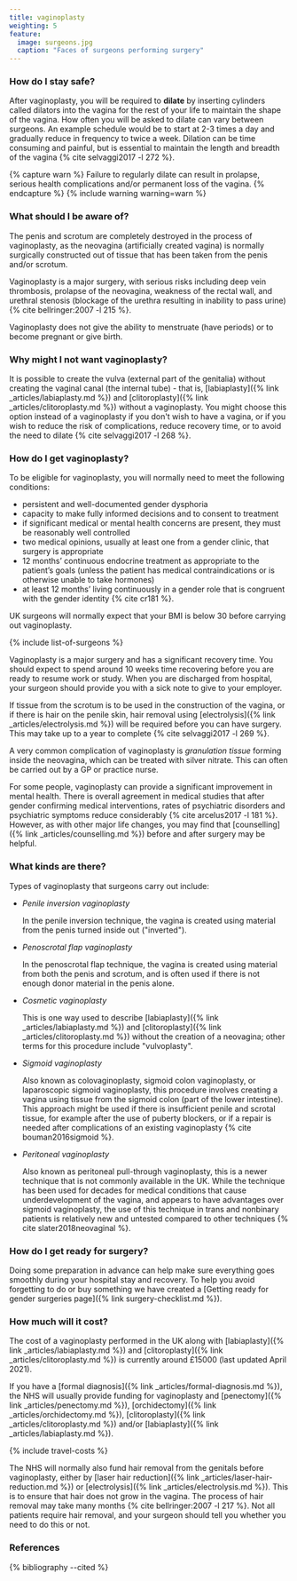 ```yaml
---
title: vaginoplasty
weighting: 5
feature:
  image: surgeons.jpg
  caption: "Faces of surgeons performing surgery"
---
```


### How do I stay safe?

After vaginoplasty, you will be required to **dilate** by inserting cylinders called dilators into the vagina for the rest of your life to maintain the shape of the vagina. How often you will be asked to dilate can vary between surgeons. An example schedule would be to start at 2-3 times a day and gradually reduce in frequency to twice a week. Dilation can be time consuming and painful, but is essential to maintain the length and breadth of the vagina {% cite selvaggi2017 -l 272 %}.

{% capture warn %}
Failure to regularly dilate can result in prolapse, serious health complications and/or permanent loss of the vagina.
{% endcapture %}
{% include warning warning=warn %}

### What should I be aware of?

The penis and scrotum are completely destroyed in the process of vaginoplasty, as the neovagina (artificially created vagina) is normally surgically constructed out of tissue that has been taken from the penis and/or scrotum.

Vaginoplasty is a major surgery, with serious risks including deep vein thrombosis, prolapse of the neovagina, weakness of the rectal wall, and urethral stenosis (blockage of the urethra resulting in inability to pass urine) {% cite bellringer:2007 -l 215 %}.

Vaginoplasty does not give the ability to menstruate (have periods) or to become pregnant or give birth.

### Why might I not want vaginoplasty?

It is possible to create the vulva (external part of the genitalia) without creating the vaginal canal (the internal tube) - that is, [labiaplasty]({% link _articles/labiaplasty.md %}) and [clitoroplasty]({% link _articles/clitoroplasty.md %}) without a vaginoplasty. You might choose this option instead of a vaginoplasty if you don't wish to have a vagina, or if you wish to reduce the risk of complications, reduce recovery time, or to avoid the need to dilate {% cite selvaggi2017 -l 268 %}.

### How do I get vaginoplasty?

To be eligible for vaginoplasty, you will normally need to meet the following conditions:

- persistent and well-documented gender dysphoria
- capacity to make fully informed decisions and to consent to treatment
- if significant medical or mental health concerns are present, they must be reasonably well controlled
- two medical opinions, usually at least one from a gender clinic, that surgery is appropriate 
- 12 months’ continuous endocrine treatment as appropriate to the
patient’s goals (unless the patient has medical contraindications
or is otherwise unable to take hormones)
- at least 12 months’ living continuously in a gender role that is
congruent with the gender identity {% cite cr181 %}.

UK surgeons will normally expect that your BMI is below 30 before carrying out vaginoplasty.

{% include list-of-surgeons %}

Vaginoplasty is a major surgery and has a significant recovery time. You should expect to spend around 10 weeks time recovering before you are ready to resume work or study. When you are discharged from hospital, your surgeon should provide you with a sick note to give to your employer.

If tissue from the scrotum is to be used in the construction of the vagina, or if there is hair on the penile skin, hair removal using [electrolysis]({% link _articles/electrolysis.md %}) will be required before you can have surgery. This may take up to a year to complete {% cite selvaggi2017 -l 269 %}.

A very common complication of vaginoplasty is *granulation tissue* forming inside the neovagina, which can be treated with silver nitrate. This can often be carried out by a GP or practice nurse.

For some people, vaginoplasty can provide a significant improvement in mental health. There is overall agreement in medical studies that after gender confirming medical interventions, rates of psychiatric disorders and psychiatric symptoms reduce considerably {% cite arcelus2017 -l 181 %}. However, as with other major life changes, you may find that [counselling]({% link _articles/counselling.md %}) before and after surgery may be helpful.

### What kinds are there?

Types of vaginoplasty that surgeons carry out include:

- *Penile inversion vaginoplasty*

  In the penile inversion technique, the vagina is created using material from the penis turned inside out ("inverted").

- *Penoscrotal flap vaginoplasty*

  In the penoscrotal flap technique, the vagina is created using material from both the penis and scrotum, and is often used if there is not enough donor material in the penis alone.

- *Cosmetic vaginoplasty*

  This is one way used to describe [labiaplasty]({% link _articles/labiaplasty.md %}) and [clitoroplasty]({% link _articles/clitoroplasty.md %}) without the creation of a neovagina; other terms for this procedure include "vulvoplasty".

- *Sigmoid vaginoplasty*

  Also known as colovaginoplasty, sigmoid colon vaginoplasty, or laparoscopic sigmoid vaginoplasty, this procedure involves creating a vagina using tissue from the sigmoid colon (part of the lower intestine). This approach might be used if there is insufficient penile and scrotal tissue, for example after the use of puberty blockers, or if a repair is needed after complications of an existing vaginoplasty {% cite bouman2016sigmoid %}.

- *Peritoneal vaginoplasty*

  Also known as peritoneal pull-through vaginoplasty, this is a newer technique that is not commonly available in the UK. While the technique has been used for decades for medical conditions that cause underdevelopment of the vagina, and appears to have advantages over sigmoid vaginoplasty, the use of this technique in trans and nonbinary patients is relatively new and untested compared to other techniques {% cite slater2018neovaginal %}.

### How do I get ready for surgery?

Doing some preparation in advance can help make sure everything goes smoothly during your hospital stay and recovery. To help you avoid forgetting to do or buy something we have created a [Getting ready for gender surgeries page]({% link surgery-checklist.md %}).

### How much will it cost?

The cost of a vaginoplasty performed in the UK along with [labiaplasty]({% link _articles/labiaplasty.md %}) and [clitoroplasty]({% link _articles/clitoroplasty.md %}) is currently around £15000 (last updated April 2021).

If you have a [formal diagnosis]({% link _articles/formal-diagnosis.md %}), the NHS will usually provide funding for vaginoplasty and [penectomy]({% link _articles/penectomy.md %}), [orchidectomy]({% link _articles/orchidectomy.md %}), [clitoroplasty]({% link _articles/clitoroplasty.md %}) and/or [labiaplasty]({% link _articles/labiaplasty.md %}). 

{% include travel-costs %}

The NHS will normally also fund hair removal from the genitals before vaginoplasty, either by [laser hair reduction]({% link _articles/laser-hair-reduction.md %}) or [electrolysis]({% link _articles/electrolysis.md %}). This is to ensure that hair does not grow in the vagina. The process of hair removal may take many months {% cite bellringer:2007 -l 217 %}. Not all patients require hair removal, and your surgeon should tell you whether you need to do this or not.

### References

{% bibliography --cited %}  

